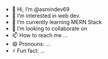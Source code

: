 - 👋 Hi, I’m @asmindev69
- 👀 I’m interested in web dev.
- 🌱 I’m currently learning MERN Stack
- 💞️ I’m looking to collaborate on 
- 📫 How to reach me ...
- 😄 Pronouns: ...
- ⚡ Fun fact: ...

<!---
asmindev69/asmindev69 is a ✨ special ✨ repository because its `README.md` (this file) appears on your GitHub profile.
You can click the Preview link to take a look at your changes.
--->
